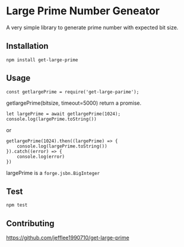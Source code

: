 
Large Prime Number Geneator
=========

A very simple library to generate prime number with expected bit size.

## Installation

`npm install get-large-prime`

## Usage


```
const getlargePrime = require('get-large-parime');
```

getlargePrime(bitsize, timeout=5000) return a promise.

```
let largePrime = await getlargePrime(1024);
console.log(largePrime.toString())
```

or 
```
getlargePrime(1024).then((largePrime) => {
    console.log(largePrime.toString())
}).catch((error) => {
    console.log(error)
})
```

largePrime is a `forge.jsbn.BigInteger`

## Test

`npm test`

## Contributing

https://github.com/jefflee1990710/get-large-prime

